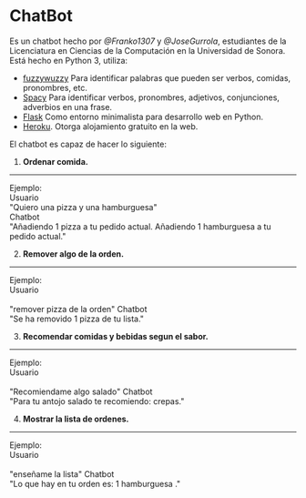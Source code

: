 # ChatBot 
Es un chatbot hecho por *@Franko1307* y *@JoseGurrola*, estudiantes de la Licenciatura en Ciencias de la Computación en la Universidad de Sonora.
Está hecho en Python 3, utiliza: 
* [fuzzywuzzy](https://github.com/seatgeek/fuzzywuzzy) Para identificar palabras que pueden ser verbos, comidas, pronombres, etc.
* [Spacy](https://spacy.io/) Para identificar verbos, pronombres, adjetivos, conjunciones, adverbios en una frase.
* [Flask](http://flask.pocoo.org/)  Como entorno minimalista para desarrollo web en Python.
* [Heroku](https://www.heroku.com/). Otorga alojamiento gratuito en la web. 

El chatbot es capaz de hacer lo siguiente:<br>
1. **Ordenar comida.**<br>
  --------------------
  Ejemplo:<br>
  Usuario<br>
    "Quiero una pizza y una hamburguesa"    
  Chatbot<br>
    "Añadiendo 1  pizza a tu pedido actual. Añadiendo 1  hamburguesa a tu pedido actual."<br>
  
2. **Remover algo de la orden.**<br>
  ---------------------------
  Ejemplo:<br>
  Usuario<br>                               
    "remover pizza de la orden"
  Chatbot<br>
    "Se ha removido 1 pizza  de tu lista."<br>
  
3. **Recomendar comidas y bebidas segun el sabor.**<br>
  ---------------------------
  Ejemplo:<br>
  Usuario<br>                               
    "Recomiendame algo salado"
  Chatbot<br>
    "Para tu antojo salado te recomiendo: crepas."<br>
  
4. **Mostrar la lista de ordenes.**<br>
  ---------------------------
  Ejemplo:<br>
  Usuario<br>                               
    "enseñame la lista"
  Chatbot<br>
    "Lo que hay en tu orden es: 1 hamburguesa ."<br>

